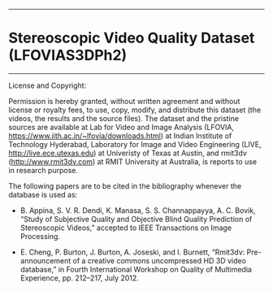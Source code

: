----------------------------------------------------
# Stereoscopic Video Quality Dataset (LFOVIAS3DPh2)
----------------------------------------------------


License and Copyright:

Permission is hereby granted, without written agreement and without license or royalty fees, to use, copy, modify, and distribute this dataset (the videos, the results and the source files). The dataset and the pristine sources are available at Lab for Video and Image Analysis (LFOVIA, https://www.iith.ac.in/~lfovia/downloads.html) at Indian Institute of Technology Hyderabad, Laboratory for Image and Video Engineering (LIVE, http://live.ece.utexas.edu) at Univeristy of Texas at Austin, and rmit3dv (http://www.rmit3dv.com) at RMIT University at Australia, is reports to use in research purpose. 

The following papers are to be cited in the bibliography whenever the database is used as:

- B. Appina, S. V. R. Dendi, K. Manasa, S. S. Channappayya, A. C. Bovik, “Study of Subjective Quality and Objective Blind Quality Prediction of Stereoscopic Videos,” accepted to IEEE Transactions on Image Processing.

- E. Cheng, P. Burton, J. Burton, A. Joseski, and I. Burnett, “Rmit3dv: Pre-announcement of a creative commons uncompressed HD 3D video database,” in Fourth International Workshop on Quality of Multimedia Experience, pp. 212–217, July 2012.
